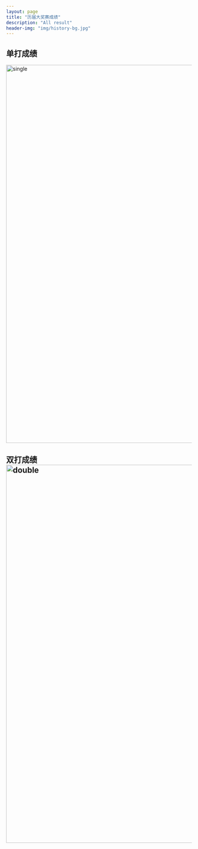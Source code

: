 ```yaml
---
layout: page
title: "历届大奖赛成绩"
description: "All result"
header-img: "img/history-bg.jpg"
---
```


<h2>单打成绩</h2>
<img class="img-responsive" src="https://farm5.staticflickr.com/4375/36744061720_de8bc2cbc3_b.jpg" alt="single" width="1024" />
<h2>双打成绩</2>
<img class="img-responsive" src="https://farm5.staticflickr.com/4421/36305465824_8b0987d92f_b.jpg" alt="double" width="1024" />
<br>

